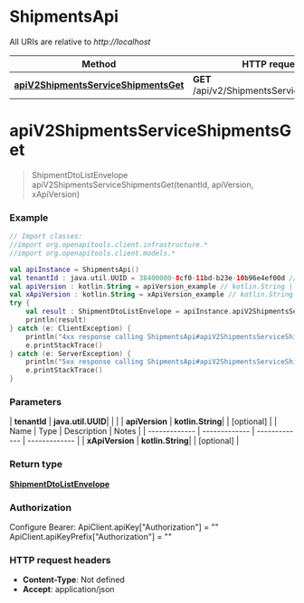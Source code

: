 # ShipmentsApi

All URIs are relative to *http://localhost*

| Method | HTTP request | Description |
| ------------- | ------------- | ------------- |
| [**apiV2ShipmentsServiceShipmentsGet**](ShipmentsApi.md#apiV2ShipmentsServiceShipmentsGet) | **GET** /api/v2/ShipmentsService/Shipments |  |


<a id="apiV2ShipmentsServiceShipmentsGet"></a>
# **apiV2ShipmentsServiceShipmentsGet**
> ShipmentDtoListEnvelope apiV2ShipmentsServiceShipmentsGet(tenantId, apiVersion, xApiVersion)



### Example
```kotlin
// Import classes:
//import org.openapitools.client.infrastructure.*
//import org.openapitools.client.models.*

val apiInstance = ShipmentsApi()
val tenantId : java.util.UUID = 38400000-8cf0-11bd-b23e-10b96e4ef00d // java.util.UUID | 
val apiVersion : kotlin.String = apiVersion_example // kotlin.String | 
val xApiVersion : kotlin.String = xApiVersion_example // kotlin.String | 
try {
    val result : ShipmentDtoListEnvelope = apiInstance.apiV2ShipmentsServiceShipmentsGet(tenantId, apiVersion, xApiVersion)
    println(result)
} catch (e: ClientException) {
    println("4xx response calling ShipmentsApi#apiV2ShipmentsServiceShipmentsGet")
    e.printStackTrace()
} catch (e: ServerException) {
    println("5xx response calling ShipmentsApi#apiV2ShipmentsServiceShipmentsGet")
    e.printStackTrace()
}
```

### Parameters
| **tenantId** | **java.util.UUID**|  | |
| **apiVersion** | **kotlin.String**|  | [optional] |
| Name | Type | Description  | Notes |
| ------------- | ------------- | ------------- | ------------- |
| **xApiVersion** | **kotlin.String**|  | [optional] |

### Return type

[**ShipmentDtoListEnvelope**](ShipmentDtoListEnvelope.md)

### Authorization


Configure Bearer:
    ApiClient.apiKey["Authorization"] = ""
    ApiClient.apiKeyPrefix["Authorization"] = ""

### HTTP request headers

 - **Content-Type**: Not defined
 - **Accept**: application/json

